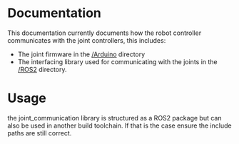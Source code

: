 # Documentation
This documentation currently documents how the robot controller communicates with the joint controllers, this includes:
- The joint firmware in the [/Arduino](../Arduino/) directory
- The interfacing library used for communicating with the joints in the [/ROS2](../ROS2/ros2_scara_ws/src/joint_communication/) directory.

# Usage
the joint_communication library is structured as a ROS2 package but can also be used in another build toolchain. If that is the case ensure the include paths are still correct.

